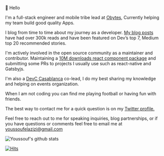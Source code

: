 👋 Hello

I'm a full-stack engineer and mobile tribe lead at [Obytes](https://obytes.com/), Currently helping my team build good quality Apps.

I blog from time to time about my journey as a developer. [My blog posts](https://elazizi.com/blog) have had over 300k reads and have been featured on Dev’s top 7, Medium top 20 recommended stories.

I'm actively involved in the open source community as a maintainer and contributor. Maintaining a [10M downloads react component package](https://react-popup.elazizi.com/) and submitting some PRs to projects I usually use such as react-native and Gatsbyjs.

I'm also a [DevC Casablanca](https://www.facebook.com/groups/DevC.Casablanca/) co-lead, I do my best sharing my knowledge and helping on events organization.

When I am not coding you can find me playing football or having fun with friends.

The best way to contact me for a quick question is on my [Twitter profile.](https://twitter.com/ElaziziYoussouf)

Feel free to reach out to me for speaking inquiries, blog partnerships, or if you have questions or comments feel free to email me at [youssoufelazizi@gmail.com](mailto:youssoufelazizi@gmail.com)

![Youssouf's github stats](https://github-readme-stats.vercel.app/api?username=yjose&count_private=true&show_icons=true)


[![Hits](https://hits.seeyoufarm.com/api/count/incr/badge.svg?url=https%3A%2F%2Fgithub.com%2Fyjose&count_bg=%2379C83D&title_bg=%23555555&icon=&icon_color=%23E7E7E7&title=hits&edge_flat=false)](https://hits.seeyoufarm.com)
